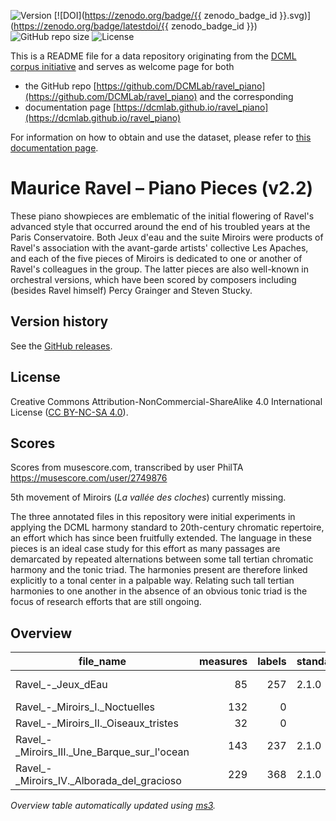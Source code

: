 ![Version](https://img.shields.io/github/v/release/DCMLab/ravel_piano?display_name=tag)
[![DOI](https://zenodo.org/badge/{{ zenodo_badge_id }}.svg)](https://zenodo.org/badge/latestdoi/{{ zenodo_badge_id }})
![GitHub repo size](https://img.shields.io/github/repo-size/DCMLab/ravel_piano)
![License](https://img.shields.io/badge/license-CC%20BY--NC--SA%204.0-9cf)


This is a README file for a data repository originating from the [DCML corpus initiative](https://github.com/DCMLab/dcml_corpora)
and serves as welcome page for both 

* the GitHub repo [https://github.com/DCMLab/ravel_piano](https://github.com/DCMLab/ravel_piano) and the corresponding
* documentation page [https://dcmlab.github.io/ravel_piano](https://dcmlab.github.io/ravel_piano)

For information on how to obtain and use the dataset, please refer to [this documentation page](https://dcmlab.github.io/ravel_piano/introduction).

# Maurice Ravel – Piano Pieces (v2.2)

These piano showpieces are emblematic of the initial flowering of Ravel's advanced style that occurred around the end of his troubled years at the Paris Conservatoire. Both Jeux d'eau and the suite Miroirs were products of Ravel's association with the avant-garde artists' collective Les Apaches, and each of the five pieces of Miroirs is dedicated to one or another of Ravel's colleagues in the group. The latter pieces are also well-known in orchestral versions, which have been scored by composers including (besides Ravel himself) Percy Grainger and Steven Stucky.

## Version history

See the [GitHub releases](https://github.com/DCMLab/ravel_piano/releases).

## License

Creative Commons Attribution-NonCommercial-ShareAlike 4.0 International License ([CC BY-NC-SA 4.0](https://creativecommons.org/licenses/by-nc-sa/4.0/)).

## Scores

Scores from musescore.com, transcribed by user PhilTA https://musescore.com/user/2749876

5th movement of Miroirs (*La vallée des cloches*) currently missing.

The three annotated files in this repository were initial experiments in applying the DCML harmony standard to 20th-century chromatic repertoire, an effort which has since been fruitfully extended. The language in these pieces is an ideal case study for this effort as many passages are demarcated by repeated alternations between some tall tertian chromatic harmony and the tonic triad. The harmonies present are therefore linked explicitly to a tonal center in a palpable way. Relating such tall tertian harmonies to one another in the absence of an obvious tonic triad is the focus of research efforts that are still ongoing.

## Overview
|                 file_name                 |measures|labels|standard| annotators |
|-------------------------------------------|-------:|-----:|--------|------------|
|Ravel_-_Jeux_dEau                          |      85|   257|2.1.0   |Adrian Nagel|
|Ravel_-_Miroirs_I._Noctuelles              |     132|     0|        |            |
|Ravel_-_Miroirs_II._Oiseaux_tristes        |      32|     0|        |            |
|Ravel_-_Miroirs_III._Une_Barque_sur_l'ocean|     143|   237|2.1.0   |Adrian Nagel|
|Ravel_-_Miroirs_IV._Alborada_del_gracioso  |     229|   368|2.1.0   |Adrian Nagel|


*Overview table automatically updated using [ms3](https://ms3.readthedocs.io/).*
